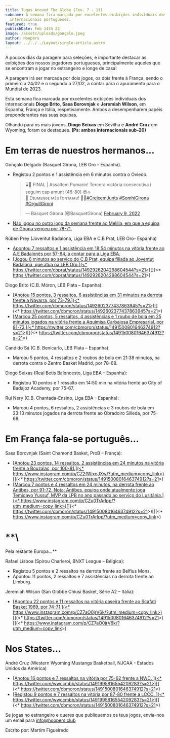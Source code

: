 ```yaml
---
title: Tugas Around The Globe (Fev. 7 - 13)
subname: A semana fica marcada por excelentes exibições individuais dos
  internacionais portugueses.
featured: true
publishDate: Feb 14th 22
image: /assets/uploads/gonçalo.jpeg
author: Hoopers
layout: ../../../Layout/single-article.astro
---
```

A poucos dias da paragem para seleções, é importante destacar as exibições dos nossos jogadores portugueses, principalmente aqueles que se encontram a jogar no estrangeiro e longe de casa! 

A paragem irá ser marcada por dois jogos, os dois frente à França, sendo o primeiro a 24/02 e o segundo a 27/02, a contar para o apuramento para o Mundial de 2023.



Esta semana fica marcada por excelentes exibições individuais dos internacionais **Diogo Brito**, **Sasa Borovnjak** e **Jeremiah Wilson**, em Espanha, França e Itália, respetivamente. Ambos a desempenharem papéis preponderantes nas suas equipas.

Olhando para os mais jovens, **Diogo Seixas** em Sevilha e **André Cruz** em Wyoming, foram os destaques. **(Ps: ambos internacionais sub-20)**



# **Em terras de nuestros hermanos…**

Gonçalo Delgado (Basquet Girona, LEB Oro – Espanha).

* Registou 2 pontos e 1 assistência em 6 minutos contra o Oviedo. <blockquote class="twitter-tweet"><p lang="ca" dir="ltr">⌛️🚀 FINAL | Assaltem Pumarín! Tercera victòria consecutiva i seguim cap amunt (46-80) 😍🔝<br>🎉 Dɪᴜᴍᴇɴɢᴇ ᴍᴇ́s fᴏɴᴛᴀᴊᴀᴜ! 🤜🤛<a href="https://twitter.com/hashtag/CreixemJunts?src=hash&amp;ref_src=twsrc%5Etfw">#CreixemJunts</a> <a href="https://twitter.com/hashtag/SomhiGirona?src=hash&amp;ref_src=twsrc%5Etfw">#SomhiGirona</a> <a href="https://twitter.com/hashtag/OrgullGiron%C3%AD?src=hash&amp;ref_src=twsrc%5Etfw">#OrgullGironí</a></p>&mdash; Bàsquet Girona (@BasquetGirona) <a href="https://twitter.com/BasquetGirona/status/1491521798931898369?ref_src=twsrc%5Etfw">February 9, 2022</a></blockquote> <script async src="https://platform.twitter.com/widgets.js" charset="utf-8"></script>[](https://twitter.com/basquetgirona/status/1491521798931898369?s=21)
* <u>[Não jogou no outro jogo da semana frente ao Melilla, em que a equipa de Girona venceu por 78-71.](https://twitter.com/basquetgirona/status/1492933381797163012?s=21%3E)</u>[](https://twitter.com/basquetgirona/status/1492933381797163012?s=21)

Rúben Prey (Joventut Badalona, Liga EBA e C.B Prat, LEB Oro- Espanha)

* <u>[Apontou 7 ressaltos e 1 assistência em 18:54 minutos na vitória frente ao A.E Badalonès por 57-64, a contar para a Liga EBA](https://twitter.com/penya1930/status/1492902328038526978?s=21).</u>[](https://twitter.com/penya1930/status/1492902328038526978?s=21)[](https://twitter.com/penya1930/status/1492902328038526978?s=21)
* <u>[Jogou 6 minutos ao serviço do C.B Prat, equipa filiada ao Joventut Badalona, que atua na LEB Oro.](<* <https://twitter.com/cbprat/status/1492926204298604544?s=21>>)</u>[](<* <https://twitter.com/cbprat/status/1492926204298604544?s=21>>)[](https://twitter.com/cbprat/status/1492926204298604544?s=21)



Diogo Brito (C.B. Móron, LEB Plata – Espanha):

* <u>[Anotou 15 pontos, 3 ressaltos, 6 assistências em 31 minutos na derrota frente a Navarra, por 73-79.](<* <https://twitter.com/cbmoron/status/1492602377437863945?s=21>>)</u>[](<* <https://twitter.com/cbmoron/status/1492602377437863945?s=21>>)[](https://twitter.com/cbmoron/status/1492602377437863945?s=21)
* <u>[Marcou 25 pontos, 5 ressaltos, 4 assistências e 1 roubo de bola em 25 minutos jogados na vitória frente a Aquimisa Carbajosa Empresarial, por 81-73.](<* <https://twitter.com/cbmoron/status/1491500801646374912?s=21>>)</u>[](<* <https://twitter.com/cbmoron/status/1491500801646374912?s=21>>)[](https://twitter.com/cbmoron/status/1491500801646374912?s=21)



Candido Sá (C.B. Benicarlo, LEB Plata – Espanha):

* Marcou 5 pontos, 4 ressaltos e 2 roubos de bola em 21:38 minutos, na derrota contra o Zentro Basket Madrid, por 78-68.



Diogo Seixas (Real Betis Baloncesto, Liga EBA – Espanha):

* Registou 10 pontos e 1 ressalto em 14:50 min na vitória frente ao City of Badajoz Academy, por 75-67.



Rui Nery (C.B. Chantada-Ensino, Liga EBA – Espanha):

* Marcou 4 pontos, 6 ressaltos, 2 assistências e 3 roubos de bola em 23:13 minutos jogados na derrota frente ao Obradoiro Silleda, por 75-68. 



# **Em França fala-se português…**



Sasa Borovnjak (Saint Chamond Basket, ProB – França):

* <u>[Anotou 23 pontos, 14 ressaltos, 2 assistências em 24 minutos na vitória frente a Bouzalac, por 100-81.](<* <https://www.instagram.com/p/CZ2fWixoJXw/?utm_medium=copy_link>>)</u>[](<* <https://twitter.com/cbmoron/status/1491500801646374912?s=21>>)[](https://www.instagram.com/p/CZ2fWixoJXw/?utm_medium=copy_link)
* <u>[Marcou 7 pontos e 4 ressaltos em 24 minutos, na derrota frente ao Antibes, por 91-72. Nota: Antibes, equipa onde atualmente joga Temidayo Yussuf, MVP da LPB no ano passado ao serviço do Lusitânia.](<* <https://www.instagram.com/p/CZu0TrArlpp/?utm_medium=copy_link>>)</u>[](<* <https://twitter.com/cbmoron/status/1491500801646374912?s=21>>)[](<* <https://www.instagram.com/p/CZu0TrArlpp/?utm_medium=copy_link>>)

# **\
Pela restante Europa…**

Rafael Lisboa (Spirou Charleroi, BNXT League – Bélgica):

* Registou 5 pontos e 2 ressaltos na derrota frente ao Belfius Mons.
* Apontou 11 pontos, 2 ressaltos e 7 assistências na derrota frente ao Limburg. 



Jeremiah Wilson (San Giobbe Chiusi Basket, Série A2 – Itália):

* <u>[Apontou 22 pontos e 11 ressaltos na vitória caseira frente ao Scafati Basket 1969, por 74-71.](<* <https://www.instagram.com/p/CZ7aO0jrV6k/?utm_medium=copy_link>>)</u>[](<* <https://twitter.com/cbmoron/status/1491500801646374912?s=21>>)[](<* <https://www.instagram.com/p/CZ7aO0jrV6k/?utm_medium=copy_link>>)



# **Nos States…**

André Cruz (Western Wyoming Mustangs Basketball, NJCAA - Estados Unidos da América)

* <u>[Anotou 16 pontos e 7 ressaltos na vitória por 75-62 frente a NWC. ](<* <https://twitter.com/wwccmbb/status/1491995816554209283?s=21>>)</u>[](<* <https://twitter.com/cbmoron/status/1491500801646374912?s=21>>)[](https://twitter.com/wwccmbb/status/1491995816554209283?s=21)
* <u>[Registou 9 pontos e 7 ressaltos na vitória por 87-80 frente a LCCC. ](<* <https://twitter.com/wwccmbb/status/1491995816554209283?s=21>>)</u>[](<* <https://twitter.com/cbmoron/status/1491500801646374912?s=21>>)[](https://twitter.com/wwccmbb/status/1491995816554209283?s=21)

Se jogas no estrangeiro e queres que publiquemos os teus jogos, envia-nos um email para info@hoopers.club

Escrito por: Martim Figueiredo